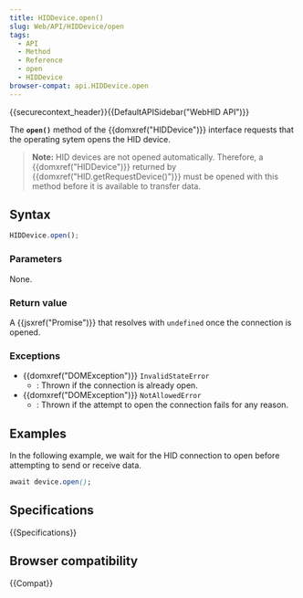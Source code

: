 ```yaml
---
title: HIDDevice.open()
slug: Web/API/HIDDevice/open
tags:
  - API
  - Method
  - Reference
  - open
  - HIDDevice
browser-compat: api.HIDDevice.open
---
```

{{securecontext_header}}{{DefaultAPISidebar("WebHID API")}}

The **`open()`** method of the {{domxref("HIDDevice")}} interface requests that the operating sytem opens the HID device.

> **Note:** HID devices are not opened automatically. Therefore, a {{domxref("HIDDevice")}} returned by {{domxref("HID.getRequestDevice()")}} must be opened with this method before it is available to transfer data.

## Syntax

```js
HIDDevice.open();
```

### Parameters

None.

### Return value

A {{jsxref("Promise")}} that resolves with `undefined` once the connection is opened.

### Exceptions

- {{domxref("DOMException")}} `InvalidStateError`
  - : Thrown if the connection is already open.
- {{domxref("DOMException")}} `NotAllowedError`
  - : Thrown if the attempt to open the connection fails for any reason.

## Examples

In the following example, we wait for the HID connection to open before attempting to send or receive data.

```css
await device.open();
```

## Specifications

{{Specifications}}

## Browser compatibility

{{Compat}}

